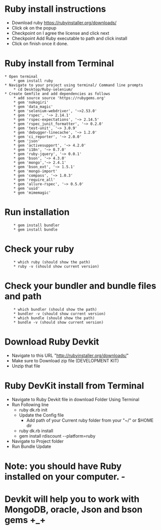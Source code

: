 # Ruby install instructions
  * Download ruby https://rubyinstaller.org/downloads/
  * Click ok on the popup
  * Checkpoint on I agree the license and click next
  * Checkpoint Add Ruby executable to path and click install
  * Click on finish once it done.
# Ruby install from Terminal
	* Open terminal 
		* gem install ruby
	* Navigate to your project using terminal/ Command line prompts
		* cd Desktop/Ruby-selenium/
	* Create Gemfile and add dependencies as follows 
		* add source source 'https://rubygems.org'
		* gem 'nokogiri'
		* gem 'data_magic'
		* gem 'selenium-webdriver', '~>2.53.0'
		* gem 'rspec', '~> 2.14.1'
		* gem 'rspec-expectations', '~> 2.14.5'
		* gem 'rspec_junit_formatter', '~> 0.2.0'
		* gem 'test-unit', '~> 3.0.9'
		* gem 'debugger-linecache', '~> 1.2.0'
		* gem 'ci_reporter', '~> 2.0.0'
		* gem 'json'
		* gem 'activesupport', '~> 4.2.0'
		* gem 'i18n', '~> 0.7.0'
		* gem 'ruby-jquery', '~> 0.0.1'
		* gem 'bson', '~> 4.3.0'
		* gem 'mongo','~> 2.4.1'
		* gem 'bson_ext', '~> 1.5.1'
		* gem 'mongo-import'
		* gem 'compass', '~> 1.0.3'
		* gem 'require_all'
		* gem 'allure-rspec', '~> 0.5.0'
		* gem 'uuid'
		* gem 'mimemagic'
# Run installation 
		* gem install bundler
		* gem install bundle
# Check your ruby
		* which ruby (should show the path)
		* ruby -v (should show current version)
# Check your bundler and bundle files and path
		* which bundler (should show the path)
		* bundler -v (should show current version)
		* which bundle (should show the path)
		* bundle -v (should show current version)
# Download Ruby Devkit 
  * Navigate to this URL "http://rubyinstaller.org/downloads/"
  * Make sure to Download zip file (DEVELOPMENT KIT)
  * Unzip that file
# Ruby DevKit install from Terminal
  * Navigate to Ruby Devkit file in download Folder Using Terminal
  * Run Following line 
       * ruby dk.rb init
       * Update the Config file 
           * Add path of your Current ruby folder from your "~/" or $HOME dir
       * ruby dk.rb install
       * gem install rdiscount --platform=ruby
  * Navigate to Project folder
  * Run Bundle Update 
       

# Note: you should have Ruby installed on your computer. *-*
# Devkit will help you to work with MongoDB, oracle, Json and bson gems +_+
